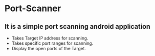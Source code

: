 # Port-Scanner
## It is a simple port scanning android application
- Takes Target IP address for scanning.
- Takes specific port ranges for scanning.
- Display the open ports of the Target.
